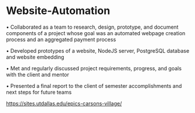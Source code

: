 # Website-Automation
• Collaborated as a team to research, design, prototype, and document components of a project whose goal was an automated webpage creation process and an aggregated payment process

• Developed prototypes of a website, NodeJS server, PostgreSQL database and website embedding

• Met and regularly discussed project requirements, progress, and goals with the client and mentor

• Presented a final report to the client of semester accomplishments and next steps for future teams

https://sites.utdallas.edu/epics-carsons-village/
